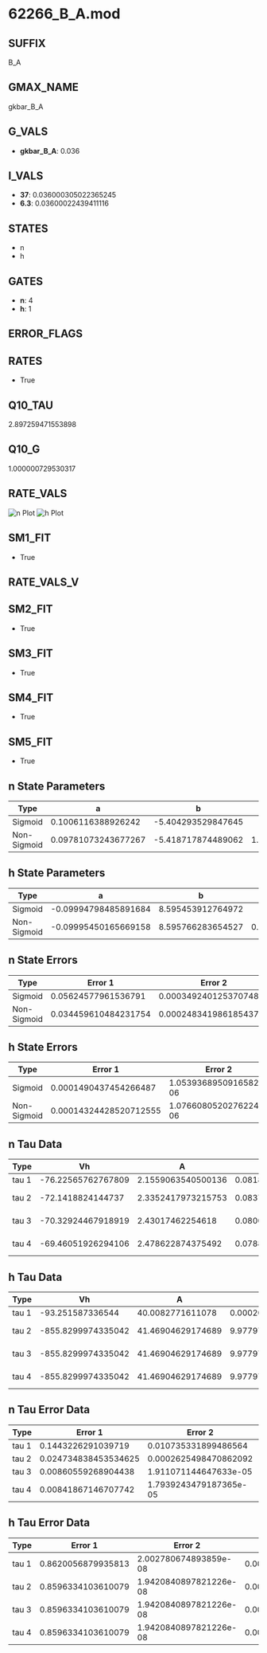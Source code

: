 # 62266_B_A.mod

## SUFFIX

B_A

## GMAX_NAME

gkbar_B_A

## G_VALS

- **gkbar_B_A**: 0.036

## I_VALS

- **37**: 0.036000305022365245
- **6.3**: 0.03600022439411116

## STATES

- n
- h

## GATES

- **n**: 4
- **h**: 1

## ERROR_FLAGS


## RATES

- True

## Q10_TAU

2.897259471553898

## Q10_G

1.000000729530317

## RATE_VALS

![n Plot](/Users/pbozelos/Dropbox/icg-Chai-Panos/supermodels/output_markdown_files/K/62266_B_A.mod/images/n.png)
![h Plot](/Users/pbozelos/Dropbox/icg-Chai-Panos/supermodels/output_markdown_files/K/62266_B_A.mod/images/h.png)

## SM1_FIT

- True

## RATE_VALS_V

## SM2_FIT

- True

## SM3_FIT

- True

## SM4_FIT

- True

## SM5_FIT

- True

## n State Parameters

| Type | a | b | c | d |
| --- | --- | --- | --- | --- |
| Sigmoid | 0.1006116388926242 | -5.404293529847645 |
| Non-Sigmoid | 0.09781073243677267 | -5.418717874489062 | 1.0316406559752216 | -0.04676758414165029 |

## h State Parameters

| Type | a | b | c | d |
| --- | --- | --- | --- | --- |
| Sigmoid | -0.09994798485891684 | 8.595453912764972 |
| Non-Sigmoid | -0.09995450165669158 | 8.595766283654527 | 0.9999056887656919 | -4.2176936850467445e-06 |

## n State Errors

| Type | Error 1 | Error 2 | Error 3 |
| --- | --- | --- | --- |
| Sigmoid | 0.05624577961536791 | 0.00034924012537074803 | 0.024751602636435995 |
| Non-Sigmoid | 0.034459610484231754 | 0.0002483419861854374 | 0.015164348179450319 |

## h State Errors

| Type | Error 1 | Error 2 | Error 3 |
| --- | --- | --- | --- |
| Sigmoid | 0.0001490437454266487 | 1.0539368950916582e-06 | 0.0001356916442497152 |
| Non-Sigmoid | 0.00014324428520712555 | 1.0766080520276224e-06 | 0.00013041172934489818 |

## n Tau Data

| Type | Vh | A | b1 | b2 | c1 | c2 | d1 | d2 | e1 | e2 |
| --- | --- | --- | --- | --- | --- | --- | --- | --- | --- | --- |
| tau 1 | -76.22565762767809 | 2.1559063540500136 | 0.08180855305111506 | 0.019493013014013568 |
| tau 2 | -72.1418824144737 | 2.3352417973215753 | 0.08371522918732265 | 0.0009141451254907468 | 0.028009808051158942 | -8.389940037486928e-05 |
| tau 3 | -70.32924467918919 | 2.43017462254618 | 0.08002642852434913 | 0.001060749882565184 | 1.0945024233995904e-05 | 0.03305763996354147 | -0.0001685031126267994 | 3.58578370113926e-07 |
| tau 4 | -69.46051926294106 | 2.478622874375492 | 0.07886320713486905 | 0.0009791380985016238 | 9.299433069721004e-06 | 5.82267432505645e-09 | 0.035575317670904334 | -0.0002233558650035825 | 8.048847117100553e-07 | -1.2230741888525837e-09 |

## h Tau Data

| Type | Vh | A | b1 | b2 | c1 | c2 | d1 | d2 | e1 | e2 |
| --- | --- | --- | --- | --- | --- | --- | --- | --- | --- | --- |
| tau 1 | -93.251587336544 | 40.0082771611078 | 0.0002031204593493146 | 0.0001929405470302978 |
| tau 2 | -855.8299974335042 | 41.46904629174689 | 9.977978790498569e-05 | 4.0001325331256097e-07 | 0.000380733637992312 | 2.1805761168646935e-09 |
| tau 3 | -855.8299974335042 | 41.46904629174689 | 9.977978790498569e-05 | 4.0001325331256097e-07 | 0.0 | 0.000380733637992312 | 2.1805761168646935e-09 | 0.0 |
| tau 4 | -855.8299974335042 | 41.46904629174689 | 9.977978790498569e-05 | 4.0001325331256097e-07 | 0.0 | 0.0 | 0.000380733637992312 | 2.1805761168646935e-09 | 0.0 | 0.0 |

## n Tau Error Data

| Type | Error 1 | Error 2 | Error 3 |
| --- | --- | --- | --- |
| tau 1 | 0.1443226291039719 | 0.010735331899486564 | 0.06058084718984601 |
| tau 2 | 0.024734838453534625 | 0.0002625498470862092 | 0.010382692429609219 |
| tau 3 | 0.00860559268904438 | 1.911071144647633e-05 | 0.0036122824182857546 |
| tau 4 | 0.00841867146707742 | 1.7939243479187365e-05 | 0.0035338203915417574 |

## h Tau Error Data

| Type | Error 1 | Error 2 | Error 3 |
| --- | --- | --- | --- |
| tau 1 | 0.8620056879935813 | 2.002780674893859e-08 | 0.00015075496634803427 |
| tau 2 | 0.8596334103610079 | 1.9420840897821226e-08 | 0.00015034008203851276 |
| tau 3 | 0.8596334103610079 | 1.9420840897821226e-08 | 0.00015034008203851276 |
| tau 4 | 0.8596334103610079 | 1.9420840897821226e-08 | 0.00015034008203851276 |

